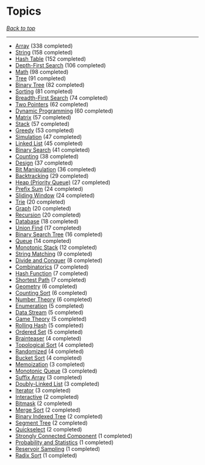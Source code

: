 # Topics

*[Back to top](<../README.md>)*

------

- [Array](<by_topic/Array.md>) (338 completed)
- [String](<by_topic/String.md>) (158 completed)
- [Hash Table](<by_topic/Hash Table.md>) (152 completed)
- [Depth-First Search](<by_topic/Depth-First Search.md>) (106 completed)
- [Math](<by_topic/Math.md>) (98 completed)
- [Tree](<by_topic/Tree.md>) (91 completed)
- [Binary Tree](<by_topic/Binary Tree.md>) (82 completed)
- [Sorting](<by_topic/Sorting.md>) (81 completed)
- [Breadth-First Search](<by_topic/Breadth-First Search.md>) (74 completed)
- [Two Pointers](<by_topic/Two Pointers.md>) (62 completed)
- [Dynamic Programming](<by_topic/Dynamic Programming.md>) (60 completed)
- [Matrix](<by_topic/Matrix.md>) (57 completed)
- [Stack](<by_topic/Stack.md>) (57 completed)
- [Greedy](<by_topic/Greedy.md>) (53 completed)
- [Simulation](<by_topic/Simulation.md>) (47 completed)
- [Linked List](<by_topic/Linked List.md>) (45 completed)
- [Binary Search](<by_topic/Binary Search.md>) (41 completed)
- [Counting](<by_topic/Counting.md>) (38 completed)
- [Design](<by_topic/Design.md>) (37 completed)
- [Bit Manipulation](<by_topic/Bit Manipulation.md>) (36 completed)
- [Backtracking](<by_topic/Backtracking.md>) (29 completed)
- [Heap (Priority Queue)](<by_topic/Heap (Priority Queue).md>) (27 completed)
- [Prefix Sum](<by_topic/Prefix Sum.md>) (24 completed)
- [Sliding Window](<by_topic/Sliding Window.md>) (24 completed)
- [Trie](<by_topic/Trie.md>) (20 completed)
- [Graph](<by_topic/Graph.md>) (20 completed)
- [Recursion](<by_topic/Recursion.md>) (20 completed)
- [Database](<by_topic/Database.md>) (18 completed)
- [Union Find](<by_topic/Union Find.md>) (17 completed)
- [Binary Search Tree](<by_topic/Binary Search Tree.md>) (16 completed)
- [Queue](<by_topic/Queue.md>) (14 completed)
- [Monotonic Stack](<by_topic/Monotonic Stack.md>) (12 completed)
- [String Matching](<by_topic/String Matching.md>) (9 completed)
- [Divide and Conquer](<by_topic/Divide and Conquer.md>) (8 completed)
- [Combinatorics](<by_topic/Combinatorics.md>) (7 completed)
- [Hash Function](<by_topic/Hash Function.md>) (7 completed)
- [Shortest Path](<by_topic/Shortest Path.md>) (7 completed)
- [Geometry](<by_topic/Geometry.md>) (6 completed)
- [Counting Sort](<by_topic/Counting Sort.md>) (6 completed)
- [Number Theory](<by_topic/Number Theory.md>) (6 completed)
- [Enumeration](<by_topic/Enumeration.md>) (5 completed)
- [Data Stream](<by_topic/Data Stream.md>) (5 completed)
- [Game Theory](<by_topic/Game Theory.md>) (5 completed)
- [Rolling Hash](<by_topic/Rolling Hash.md>) (5 completed)
- [Ordered Set](<by_topic/Ordered Set.md>) (5 completed)
- [Brainteaser](<by_topic/Brainteaser.md>) (4 completed)
- [Topological Sort](<by_topic/Topological Sort.md>) (4 completed)
- [Randomized](<by_topic/Randomized.md>) (4 completed)
- [Bucket Sort](<by_topic/Bucket Sort.md>) (4 completed)
- [Memoization](<by_topic/Memoization.md>) (3 completed)
- [Monotonic Queue](<by_topic/Monotonic Queue.md>) (3 completed)
- [Suffix Array](<by_topic/Suffix Array.md>) (3 completed)
- [Doubly-Linked List](<by_topic/Doubly-Linked List.md>) (3 completed)
- [Iterator](<by_topic/Iterator.md>) (3 completed)
- [Interactive](<by_topic/Interactive.md>) (2 completed)
- [Bitmask](<by_topic/Bitmask.md>) (2 completed)
- [Merge Sort](<by_topic/Merge Sort.md>) (2 completed)
- [Binary Indexed Tree](<by_topic/Binary Indexed Tree.md>) (2 completed)
- [Segment Tree](<by_topic/Segment Tree.md>) (2 completed)
- [Quickselect](<by_topic/Quickselect.md>) (2 completed)
- [Strongly Connected Component](<by_topic/Strongly Connected Component.md>) (1 completed)
- [Probability and Statistics](<by_topic/Probability and Statistics.md>) (1 completed)
- [Reservoir Sampling](<by_topic/Reservoir Sampling.md>) (1 completed)
- [Radix Sort](<by_topic/Radix Sort.md>) (1 completed)
